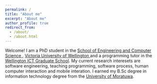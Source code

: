 ```yaml
---
permalink: /
title: "About me"
excerpt: "About me"
author_profile: true
redirect_from: 
  - /about/
  - /about.html
---
```


Welcome! I am a PhD student in the <a href="https://www.wgtn.ac.nz/engineering/school-of-engineering-and-computer-science">School of Engineering and Computer Science </a>, <a href="https://www.wgtn.ac.nz/">Victoria University of Wellington </a> and a programming tutor in the <a href="https://wellingtonict.ac.nz/">Wellington ICT Graduate School</a>. My current research interesets are software engineering, teaching programming, software process, human computer interaction and mobile interation. I earned my B.Sc degree in information technology degree from the <a href="https://uom.lk/">University of Moratuwa</a>. 
